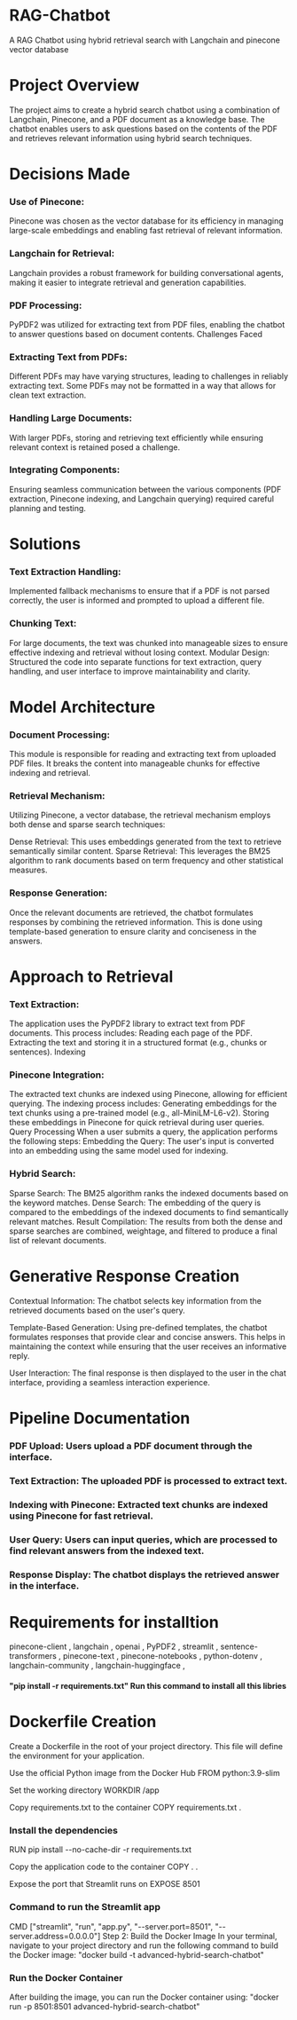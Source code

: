 # RAG-Chatbot
A RAG Chatbot using hybrid retrieval search with Langchain and pinecone vector database 
# Project Overview
The project aims to create a hybrid search chatbot using a combination of Langchain, Pinecone, and a PDF document as a knowledge base. The chatbot enables users to ask questions based on the contents of the PDF and retrieves relevant information using hybrid search techniques.

# Decisions Made
### Use of Pinecone: 
Pinecone was chosen as the vector database for its efficiency in managing large-scale embeddings and enabling fast retrieval of relevant information.
### Langchain for Retrieval: 
Langchain provides a robust framework for building conversational agents, making it easier to integrate retrieval and generation capabilities.
### PDF Processing: 
PyPDF2 was utilized for extracting text from PDF files, enabling the chatbot to answer questions based on document contents.
Challenges Faced
### Extracting Text from PDFs: 
Different PDFs may have varying structures, leading to challenges in reliably extracting text. Some PDFs may not be formatted in a way that allows for clean text extraction.
### Handling Large Documents: 
With larger PDFs, storing and retrieving text efficiently while ensuring relevant context is retained posed a challenge.
### Integrating Components: 
Ensuring seamless communication between the various components (PDF extraction, Pinecone indexing, and Langchain querying) required careful planning and testing.
# Solutions
### Text Extraction Handling: 
Implemented fallback mechanisms to ensure that if a PDF is not parsed correctly, the user is informed and prompted to upload a different file.
### Chunking Text: 
For large documents, the text was chunked into manageable sizes to ensure effective indexing and retrieval without losing context.
Modular Design: Structured the code into separate functions for text extraction, query handling, and user interface to improve maintainability and clarity.

# Model Architecture

### Document Processing: 
This module is responsible for reading and extracting text from uploaded PDF files. It breaks the content into manageable chunks for effective indexing and retrieval.

### Retrieval Mechanism: 
Utilizing Pinecone, a vector database, the retrieval mechanism employs both dense and sparse search techniques:

Dense Retrieval: This uses embeddings generated from the text to retrieve semantically similar content.
Sparse Retrieval: This leverages the BM25 algorithm to rank documents based on term frequency and other statistical measures.

### Response Generation:
Once the relevant documents are retrieved, the chatbot formulates responses by combining the retrieved information. This is done using template-based generation to ensure clarity and conciseness in the answers.

# Approach to Retrieval
### Text Extraction: 
The application uses the PyPDF2 library to extract text from PDF documents. This process includes:
Reading each page of the PDF.
Extracting the text and storing it in a structured format (e.g., chunks or sentences).
Indexing
### Pinecone Integration: 
The extracted text chunks are indexed using Pinecone, allowing for efficient querying. 
The indexing process includes:
Generating embeddings for the text chunks using a pre-trained model (e.g., all-MiniLM-L6-v2).
Storing these embeddings in Pinecone for quick retrieval during user queries.
Query Processing
When a user submits a query, the application performs the following steps:
Embedding the Query: The user's input is converted into an embedding using the same model used for indexing.
### Hybrid Search:
Sparse Search: The BM25 algorithm ranks the indexed documents based on the keyword matches.
Dense Search: The embedding of the query is compared to the embeddings of the indexed documents to find semantically relevant matches.
Result Compilation: 
The results from both the dense and sparse searches are combined, weightage, and filtered to produce a final list of relevant documents.

# Generative Response Creation
Contextual Information: The chatbot selects key information from the retrieved documents based on the user's query.

Template-Based Generation: Using pre-defined templates, the chatbot formulates responses that provide clear and concise answers. This helps in maintaining the context while ensuring that the user receives an informative reply.

User Interaction: The final response is then displayed to the user in the chat interface, providing a seamless interaction experience.

# Pipeline Documentation
### PDF Upload: Users upload a PDF document through the interface.
### Text Extraction: The uploaded PDF is processed to extract text.
### Indexing with Pinecone: Extracted text chunks are indexed using Pinecone for fast retrieval.
### User Query: Users can input queries, which are processed to find relevant answers from the indexed text.
### Response Display: The chatbot displays the retrieved answer in the interface.

# Requirements for installtion
pinecone-client ,
langchain ,
openai ,
PyPDF2 ,
streamlit ,
sentence-transformers ,
pinecone-text ,
pinecone-notebooks ,
python-dotenv ,
langchain-community ,
langchain-huggingface ,

#### "pip install -r requirements.txt" Run this command to install all this libries

# Dockerfile Creation
Create a Dockerfile in the root of your project directory. This file will define the environment for your application.

Use the official Python image from the Docker Hub
FROM python:3.9-slim

Set the working directory
WORKDIR /app

Copy requirements.txt to the container
COPY requirements.txt .

### Install the dependencies
RUN pip install --no-cache-dir -r requirements.txt

Copy the application code to the container
COPY . .

Expose the port that Streamlit runs on
EXPOSE 8501

### Command to run the Streamlit app
CMD ["streamlit", "run", "app.py", "--server.port=8501", "--server.address=0.0.0.0"]
Step 2: Build the Docker Image
In your terminal, navigate to your project directory and run the following command to build the Docker image:
"docker build -t advanced-hybrid-search-chatbot"

### Run the Docker Container
After building the image, you can run the Docker container using:
"docker run -p 8501:8501 advanced-hybrid-search-chatbot"

